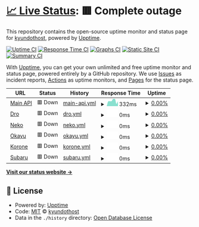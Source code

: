 # [📈 Live Status](https://status.kyun.host): <!--live status--> **🟥 Complete outage**

This repository contains the open-source uptime monitor and status page for [kyundothost](https://status.kyun.host), powered by [Upptime](https://github.com/upptime/upptime).

[![Uptime CI](https://github.com/kyundothost/status/workflows/Uptime%20CI/badge.svg)](https://github.com/kyundothost/status/actions?query=workflow%3A%22Uptime+CI%22)
[![Response Time CI](https://github.com/kyundothost/status/workflows/Response%20Time%20CI/badge.svg)](https://github.com/kyundothost/status/actions?query=workflow%3A%22Response+Time+CI%22)
[![Graphs CI](https://github.com/kyundothost/status/workflows/Graphs%20CI/badge.svg)](https://github.com/kyundothost/status/actions?query=workflow%3A%22Graphs+CI%22)
[![Static Site CI](https://github.com/kyundothost/status/workflows/Static%20Site%20CI/badge.svg)](https://github.com/kyundothost/status/actions?query=workflow%3A%22Static+Site+CI%22)
[![Summary CI](https://github.com/kyundothost/status/workflows/Summary%20CI/badge.svg)](https://github.com/kyundothost/status/actions?query=workflow%3A%22Summary+CI%22)

With [Upptime](https://upptime.js.org), you can get your own unlimited and free uptime monitor and status page, powered entirely by a GitHub repository. We use [Issues](https://github.com/kyundothost/status/issues) as incident reports, [Actions](https://github.com/kyundothost/status/actions) as uptime monitors, and [Pages](https://status.kyun.host) for the status page.

<!--start: status pages-->
<!-- This summary is generated by Upptime (https://github.com/upptime/upptime) -->
<!-- Do not edit this manually, your changes will be overwritten -->
<!-- prettier-ignore -->
| URL | Status | History | Response Time | Uptime |
| --- | ------ | ------- | ------------- | ------ |
| <img alt="" src="https://icons.duckduckgo.com/ip3/api.kyun.host.ico" height="13"> [Main API](https://api.kyun.host/ping) | 🟥 Down | [main-api.yml](https://github.com/kyundothost/status/commits/HEAD/history/main-api.yml) | <details><summary><img alt="Response time graph" src="./graphs/main-api/response-time-week.png" height="20"> 332ms</summary><br><a href="https://status.kyun.host/history/main-api"><img alt="Response time 611" src="https://img.shields.io/endpoint?url=https%3A%2F%2Fraw.githubusercontent.com%2Fkyundothost%2Fstatus%2FHEAD%2Fapi%2Fmain-api%2Fresponse-time.json"></a><br><a href="https://status.kyun.host/history/main-api"><img alt="24-hour response time 442" src="https://img.shields.io/endpoint?url=https%3A%2F%2Fraw.githubusercontent.com%2Fkyundothost%2Fstatus%2FHEAD%2Fapi%2Fmain-api%2Fresponse-time-day.json"></a><br><a href="https://status.kyun.host/history/main-api"><img alt="7-day response time 332" src="https://img.shields.io/endpoint?url=https%3A%2F%2Fraw.githubusercontent.com%2Fkyundothost%2Fstatus%2FHEAD%2Fapi%2Fmain-api%2Fresponse-time-week.json"></a><br><a href="https://status.kyun.host/history/main-api"><img alt="30-day response time 326" src="https://img.shields.io/endpoint?url=https%3A%2F%2Fraw.githubusercontent.com%2Fkyundothost%2Fstatus%2FHEAD%2Fapi%2Fmain-api%2Fresponse-time-month.json"></a><br><a href="https://status.kyun.host/history/main-api"><img alt="1-year response time 581" src="https://img.shields.io/endpoint?url=https%3A%2F%2Fraw.githubusercontent.com%2Fkyundothost%2Fstatus%2FHEAD%2Fapi%2Fmain-api%2Fresponse-time-year.json"></a></details> | <details><summary><a href="https://status.kyun.host/history/main-api">0.00%</a></summary><a href="https://status.kyun.host/history/main-api"><img alt="All-time uptime 85.45%" src="https://img.shields.io/endpoint?url=https%3A%2F%2Fraw.githubusercontent.com%2Fkyundothost%2Fstatus%2FHEAD%2Fapi%2Fmain-api%2Fuptime.json"></a><br><a href="https://status.kyun.host/history/main-api"><img alt="24-hour uptime 0.00%" src="https://img.shields.io/endpoint?url=https%3A%2F%2Fraw.githubusercontent.com%2Fkyundothost%2Fstatus%2FHEAD%2Fapi%2Fmain-api%2Fuptime-day.json"></a><br><a href="https://status.kyun.host/history/main-api"><img alt="7-day uptime 0.00%" src="https://img.shields.io/endpoint?url=https%3A%2F%2Fraw.githubusercontent.com%2Fkyundothost%2Fstatus%2FHEAD%2Fapi%2Fmain-api%2Fuptime-week.json"></a><br><a href="https://status.kyun.host/history/main-api"><img alt="30-day uptime 0.00%" src="https://img.shields.io/endpoint?url=https%3A%2F%2Fraw.githubusercontent.com%2Fkyundothost%2Fstatus%2FHEAD%2Fapi%2Fmain-api%2Fuptime-month.json"></a><br><a href="https://status.kyun.host/history/main-api"><img alt="1-year uptime 76.60%" src="https://img.shields.io/endpoint?url=https%3A%2F%2Fraw.githubusercontent.com%2Fkyundothost%2Fstatus%2FHEAD%2Fapi%2Fmain-api%2Fuptime-year.json"></a></details>
| <img alt="" src="https://icons.duckduckgo.com/ip3/null.ico" height="13"> [Dro](dro.kyun.host) | 🟥 Down | [dro.yml](https://github.com/kyundothost/status/commits/HEAD/history/dro.yml) | <details><summary><img alt="Response time graph" src="./graphs/dro/response-time-week.png" height="20"> 0ms</summary><br><a href="https://status.kyun.host/history/dro"><img alt="Response time 204" src="https://img.shields.io/endpoint?url=https%3A%2F%2Fraw.githubusercontent.com%2Fkyundothost%2Fstatus%2FHEAD%2Fapi%2Fdro%2Fresponse-time.json"></a><br><a href="https://status.kyun.host/history/dro"><img alt="24-hour response time 0" src="https://img.shields.io/endpoint?url=https%3A%2F%2Fraw.githubusercontent.com%2Fkyundothost%2Fstatus%2FHEAD%2Fapi%2Fdro%2Fresponse-time-day.json"></a><br><a href="https://status.kyun.host/history/dro"><img alt="7-day response time 0" src="https://img.shields.io/endpoint?url=https%3A%2F%2Fraw.githubusercontent.com%2Fkyundothost%2Fstatus%2FHEAD%2Fapi%2Fdro%2Fresponse-time-week.json"></a><br><a href="https://status.kyun.host/history/dro"><img alt="30-day response time 0" src="https://img.shields.io/endpoint?url=https%3A%2F%2Fraw.githubusercontent.com%2Fkyundothost%2Fstatus%2FHEAD%2Fapi%2Fdro%2Fresponse-time-month.json"></a><br><a href="https://status.kyun.host/history/dro"><img alt="1-year response time 0" src="https://img.shields.io/endpoint?url=https%3A%2F%2Fraw.githubusercontent.com%2Fkyundothost%2Fstatus%2FHEAD%2Fapi%2Fdro%2Fresponse-time-year.json"></a></details> | <details><summary><a href="https://status.kyun.host/history/dro">0.00%</a></summary><a href="https://status.kyun.host/history/dro"><img alt="All-time uptime 30.71%" src="https://img.shields.io/endpoint?url=https%3A%2F%2Fraw.githubusercontent.com%2Fkyundothost%2Fstatus%2FHEAD%2Fapi%2Fdro%2Fuptime.json"></a><br><a href="https://status.kyun.host/history/dro"><img alt="24-hour uptime 0.00%" src="https://img.shields.io/endpoint?url=https%3A%2F%2Fraw.githubusercontent.com%2Fkyundothost%2Fstatus%2FHEAD%2Fapi%2Fdro%2Fuptime-day.json"></a><br><a href="https://status.kyun.host/history/dro"><img alt="7-day uptime 0.00%" src="https://img.shields.io/endpoint?url=https%3A%2F%2Fraw.githubusercontent.com%2Fkyundothost%2Fstatus%2FHEAD%2Fapi%2Fdro%2Fuptime-week.json"></a><br><a href="https://status.kyun.host/history/dro"><img alt="30-day uptime 0.00%" src="https://img.shields.io/endpoint?url=https%3A%2F%2Fraw.githubusercontent.com%2Fkyundothost%2Fstatus%2FHEAD%2Fapi%2Fdro%2Fuptime-month.json"></a><br><a href="https://status.kyun.host/history/dro"><img alt="1-year uptime 0.00%" src="https://img.shields.io/endpoint?url=https%3A%2F%2Fraw.githubusercontent.com%2Fkyundothost%2Fstatus%2FHEAD%2Fapi%2Fdro%2Fuptime-year.json"></a></details>
| <img alt="" src="https://icons.duckduckgo.com/ip3/null.ico" height="13"> [Neko](neko.kyun.host) | 🟥 Down | [neko.yml](https://github.com/kyundothost/status/commits/HEAD/history/neko.yml) | <details><summary><img alt="Response time graph" src="./graphs/neko/response-time-week.png" height="20"> 0ms</summary><br><a href="https://status.kyun.host/history/neko"><img alt="Response time 188" src="https://img.shields.io/endpoint?url=https%3A%2F%2Fraw.githubusercontent.com%2Fkyundothost%2Fstatus%2FHEAD%2Fapi%2Fneko%2Fresponse-time.json"></a><br><a href="https://status.kyun.host/history/neko"><img alt="24-hour response time 0" src="https://img.shields.io/endpoint?url=https%3A%2F%2Fraw.githubusercontent.com%2Fkyundothost%2Fstatus%2FHEAD%2Fapi%2Fneko%2Fresponse-time-day.json"></a><br><a href="https://status.kyun.host/history/neko"><img alt="7-day response time 0" src="https://img.shields.io/endpoint?url=https%3A%2F%2Fraw.githubusercontent.com%2Fkyundothost%2Fstatus%2FHEAD%2Fapi%2Fneko%2Fresponse-time-week.json"></a><br><a href="https://status.kyun.host/history/neko"><img alt="30-day response time 0" src="https://img.shields.io/endpoint?url=https%3A%2F%2Fraw.githubusercontent.com%2Fkyundothost%2Fstatus%2FHEAD%2Fapi%2Fneko%2Fresponse-time-month.json"></a><br><a href="https://status.kyun.host/history/neko"><img alt="1-year response time 0" src="https://img.shields.io/endpoint?url=https%3A%2F%2Fraw.githubusercontent.com%2Fkyundothost%2Fstatus%2FHEAD%2Fapi%2Fneko%2Fresponse-time-year.json"></a></details> | <details><summary><a href="https://status.kyun.host/history/neko">0.00%</a></summary><a href="https://status.kyun.host/history/neko"><img alt="All-time uptime 25.37%" src="https://img.shields.io/endpoint?url=https%3A%2F%2Fraw.githubusercontent.com%2Fkyundothost%2Fstatus%2FHEAD%2Fapi%2Fneko%2Fuptime.json"></a><br><a href="https://status.kyun.host/history/neko"><img alt="24-hour uptime 0.00%" src="https://img.shields.io/endpoint?url=https%3A%2F%2Fraw.githubusercontent.com%2Fkyundothost%2Fstatus%2FHEAD%2Fapi%2Fneko%2Fuptime-day.json"></a><br><a href="https://status.kyun.host/history/neko"><img alt="7-day uptime 0.00%" src="https://img.shields.io/endpoint?url=https%3A%2F%2Fraw.githubusercontent.com%2Fkyundothost%2Fstatus%2FHEAD%2Fapi%2Fneko%2Fuptime-week.json"></a><br><a href="https://status.kyun.host/history/neko"><img alt="30-day uptime 0.00%" src="https://img.shields.io/endpoint?url=https%3A%2F%2Fraw.githubusercontent.com%2Fkyundothost%2Fstatus%2FHEAD%2Fapi%2Fneko%2Fuptime-month.json"></a><br><a href="https://status.kyun.host/history/neko"><img alt="1-year uptime 0.00%" src="https://img.shields.io/endpoint?url=https%3A%2F%2Fraw.githubusercontent.com%2Fkyundothost%2Fstatus%2FHEAD%2Fapi%2Fneko%2Fuptime-year.json"></a></details>
| <img alt="" src="https://icons.duckduckgo.com/ip3/null.ico" height="13"> [Okayu](okayu.kyun.host) | 🟥 Down | [okayu.yml](https://github.com/kyundothost/status/commits/HEAD/history/okayu.yml) | <details><summary><img alt="Response time graph" src="./graphs/okayu/response-time-week.png" height="20"> 0ms</summary><br><a href="https://status.kyun.host/history/okayu"><img alt="Response time 186" src="https://img.shields.io/endpoint?url=https%3A%2F%2Fraw.githubusercontent.com%2Fkyundothost%2Fstatus%2FHEAD%2Fapi%2Fokayu%2Fresponse-time.json"></a><br><a href="https://status.kyun.host/history/okayu"><img alt="24-hour response time 0" src="https://img.shields.io/endpoint?url=https%3A%2F%2Fraw.githubusercontent.com%2Fkyundothost%2Fstatus%2FHEAD%2Fapi%2Fokayu%2Fresponse-time-day.json"></a><br><a href="https://status.kyun.host/history/okayu"><img alt="7-day response time 0" src="https://img.shields.io/endpoint?url=https%3A%2F%2Fraw.githubusercontent.com%2Fkyundothost%2Fstatus%2FHEAD%2Fapi%2Fokayu%2Fresponse-time-week.json"></a><br><a href="https://status.kyun.host/history/okayu"><img alt="30-day response time 0" src="https://img.shields.io/endpoint?url=https%3A%2F%2Fraw.githubusercontent.com%2Fkyundothost%2Fstatus%2FHEAD%2Fapi%2Fokayu%2Fresponse-time-month.json"></a><br><a href="https://status.kyun.host/history/okayu"><img alt="1-year response time 0" src="https://img.shields.io/endpoint?url=https%3A%2F%2Fraw.githubusercontent.com%2Fkyundothost%2Fstatus%2FHEAD%2Fapi%2Fokayu%2Fresponse-time-year.json"></a></details> | <details><summary><a href="https://status.kyun.host/history/okayu">0.00%</a></summary><a href="https://status.kyun.host/history/okayu"><img alt="All-time uptime 19.39%" src="https://img.shields.io/endpoint?url=https%3A%2F%2Fraw.githubusercontent.com%2Fkyundothost%2Fstatus%2FHEAD%2Fapi%2Fokayu%2Fuptime.json"></a><br><a href="https://status.kyun.host/history/okayu"><img alt="24-hour uptime 0.00%" src="https://img.shields.io/endpoint?url=https%3A%2F%2Fraw.githubusercontent.com%2Fkyundothost%2Fstatus%2FHEAD%2Fapi%2Fokayu%2Fuptime-day.json"></a><br><a href="https://status.kyun.host/history/okayu"><img alt="7-day uptime 0.00%" src="https://img.shields.io/endpoint?url=https%3A%2F%2Fraw.githubusercontent.com%2Fkyundothost%2Fstatus%2FHEAD%2Fapi%2Fokayu%2Fuptime-week.json"></a><br><a href="https://status.kyun.host/history/okayu"><img alt="30-day uptime 0.00%" src="https://img.shields.io/endpoint?url=https%3A%2F%2Fraw.githubusercontent.com%2Fkyundothost%2Fstatus%2FHEAD%2Fapi%2Fokayu%2Fuptime-month.json"></a><br><a href="https://status.kyun.host/history/okayu"><img alt="1-year uptime 0.00%" src="https://img.shields.io/endpoint?url=https%3A%2F%2Fraw.githubusercontent.com%2Fkyundothost%2Fstatus%2FHEAD%2Fapi%2Fokayu%2Fuptime-year.json"></a></details>
| <img alt="" src="https://icons.duckduckgo.com/ip3/null.ico" height="13"> [Korone](korone.kyun.host) | 🟥 Down | [korone.yml](https://github.com/kyundothost/status/commits/HEAD/history/korone.yml) | <details><summary><img alt="Response time graph" src="./graphs/korone/response-time-week.png" height="20"> 0ms</summary><br><a href="https://status.kyun.host/history/korone"><img alt="Response time 202" src="https://img.shields.io/endpoint?url=https%3A%2F%2Fraw.githubusercontent.com%2Fkyundothost%2Fstatus%2FHEAD%2Fapi%2Fkorone%2Fresponse-time.json"></a><br><a href="https://status.kyun.host/history/korone"><img alt="24-hour response time 0" src="https://img.shields.io/endpoint?url=https%3A%2F%2Fraw.githubusercontent.com%2Fkyundothost%2Fstatus%2FHEAD%2Fapi%2Fkorone%2Fresponse-time-day.json"></a><br><a href="https://status.kyun.host/history/korone"><img alt="7-day response time 0" src="https://img.shields.io/endpoint?url=https%3A%2F%2Fraw.githubusercontent.com%2Fkyundothost%2Fstatus%2FHEAD%2Fapi%2Fkorone%2Fresponse-time-week.json"></a><br><a href="https://status.kyun.host/history/korone"><img alt="30-day response time 0" src="https://img.shields.io/endpoint?url=https%3A%2F%2Fraw.githubusercontent.com%2Fkyundothost%2Fstatus%2FHEAD%2Fapi%2Fkorone%2Fresponse-time-month.json"></a><br><a href="https://status.kyun.host/history/korone"><img alt="1-year response time 0" src="https://img.shields.io/endpoint?url=https%3A%2F%2Fraw.githubusercontent.com%2Fkyundothost%2Fstatus%2FHEAD%2Fapi%2Fkorone%2Fresponse-time-year.json"></a></details> | <details><summary><a href="https://status.kyun.host/history/korone">0.00%</a></summary><a href="https://status.kyun.host/history/korone"><img alt="All-time uptime 18.85%" src="https://img.shields.io/endpoint?url=https%3A%2F%2Fraw.githubusercontent.com%2Fkyundothost%2Fstatus%2FHEAD%2Fapi%2Fkorone%2Fuptime.json"></a><br><a href="https://status.kyun.host/history/korone"><img alt="24-hour uptime 0.00%" src="https://img.shields.io/endpoint?url=https%3A%2F%2Fraw.githubusercontent.com%2Fkyundothost%2Fstatus%2FHEAD%2Fapi%2Fkorone%2Fuptime-day.json"></a><br><a href="https://status.kyun.host/history/korone"><img alt="7-day uptime 0.00%" src="https://img.shields.io/endpoint?url=https%3A%2F%2Fraw.githubusercontent.com%2Fkyundothost%2Fstatus%2FHEAD%2Fapi%2Fkorone%2Fuptime-week.json"></a><br><a href="https://status.kyun.host/history/korone"><img alt="30-day uptime 0.00%" src="https://img.shields.io/endpoint?url=https%3A%2F%2Fraw.githubusercontent.com%2Fkyundothost%2Fstatus%2FHEAD%2Fapi%2Fkorone%2Fuptime-month.json"></a><br><a href="https://status.kyun.host/history/korone"><img alt="1-year uptime 0.00%" src="https://img.shields.io/endpoint?url=https%3A%2F%2Fraw.githubusercontent.com%2Fkyundothost%2Fstatus%2FHEAD%2Fapi%2Fkorone%2Fuptime-year.json"></a></details>
| <img alt="" src="https://icons.duckduckgo.com/ip3/null.ico" height="13"> [Subaru](subaru.kyun.host) | 🟥 Down | [subaru.yml](https://github.com/kyundothost/status/commits/HEAD/history/subaru.yml) | <details><summary><img alt="Response time graph" src="./graphs/subaru/response-time-week.png" height="20"> 0ms</summary><br><a href="https://status.kyun.host/history/subaru"><img alt="Response time 189" src="https://img.shields.io/endpoint?url=https%3A%2F%2Fraw.githubusercontent.com%2Fkyundothost%2Fstatus%2FHEAD%2Fapi%2Fsubaru%2Fresponse-time.json"></a><br><a href="https://status.kyun.host/history/subaru"><img alt="24-hour response time 0" src="https://img.shields.io/endpoint?url=https%3A%2F%2Fraw.githubusercontent.com%2Fkyundothost%2Fstatus%2FHEAD%2Fapi%2Fsubaru%2Fresponse-time-day.json"></a><br><a href="https://status.kyun.host/history/subaru"><img alt="7-day response time 0" src="https://img.shields.io/endpoint?url=https%3A%2F%2Fraw.githubusercontent.com%2Fkyundothost%2Fstatus%2FHEAD%2Fapi%2Fsubaru%2Fresponse-time-week.json"></a><br><a href="https://status.kyun.host/history/subaru"><img alt="30-day response time 0" src="https://img.shields.io/endpoint?url=https%3A%2F%2Fraw.githubusercontent.com%2Fkyundothost%2Fstatus%2FHEAD%2Fapi%2Fsubaru%2Fresponse-time-month.json"></a><br><a href="https://status.kyun.host/history/subaru"><img alt="1-year response time 0" src="https://img.shields.io/endpoint?url=https%3A%2F%2Fraw.githubusercontent.com%2Fkyundothost%2Fstatus%2FHEAD%2Fapi%2Fsubaru%2Fresponse-time-year.json"></a></details> | <details><summary><a href="https://status.kyun.host/history/subaru">0.00%</a></summary><a href="https://status.kyun.host/history/subaru"><img alt="All-time uptime 1.11%" src="https://img.shields.io/endpoint?url=https%3A%2F%2Fraw.githubusercontent.com%2Fkyundothost%2Fstatus%2FHEAD%2Fapi%2Fsubaru%2Fuptime.json"></a><br><a href="https://status.kyun.host/history/subaru"><img alt="24-hour uptime 0.00%" src="https://img.shields.io/endpoint?url=https%3A%2F%2Fraw.githubusercontent.com%2Fkyundothost%2Fstatus%2FHEAD%2Fapi%2Fsubaru%2Fuptime-day.json"></a><br><a href="https://status.kyun.host/history/subaru"><img alt="7-day uptime 0.00%" src="https://img.shields.io/endpoint?url=https%3A%2F%2Fraw.githubusercontent.com%2Fkyundothost%2Fstatus%2FHEAD%2Fapi%2Fsubaru%2Fuptime-week.json"></a><br><a href="https://status.kyun.host/history/subaru"><img alt="30-day uptime 0.00%" src="https://img.shields.io/endpoint?url=https%3A%2F%2Fraw.githubusercontent.com%2Fkyundothost%2Fstatus%2FHEAD%2Fapi%2Fsubaru%2Fuptime-month.json"></a><br><a href="https://status.kyun.host/history/subaru"><img alt="1-year uptime 0.00%" src="https://img.shields.io/endpoint?url=https%3A%2F%2Fraw.githubusercontent.com%2Fkyundothost%2Fstatus%2FHEAD%2Fapi%2Fsubaru%2Fuptime-year.json"></a></details>

<!--end: status pages-->

[**Visit our status website →**](https://status.kyun.host)

## 📄 License

- Powered by: [Upptime](https://github.com/upptime/upptime)
- Code: [MIT](./LICENSE) © [kyundothost](https://status.kyun.host)
- Data in the `./history` directory: [Open Database License](https://opendatacommons.org/licenses/odbl/1-0/)
